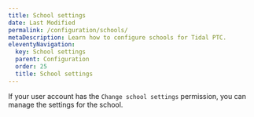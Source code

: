 ```yaml
---
title: School settings
date: Last Modified
permalink: /configuration/schools/
metaDescription: Learn how to configure schools for Tidal PTC.
eleventyNavigation:
  key: School settings
  parent: Configuration
  order: 25
  title: School settings
---
```


If your user account has the `Change school settings` permission, you can manage the settings for the school.